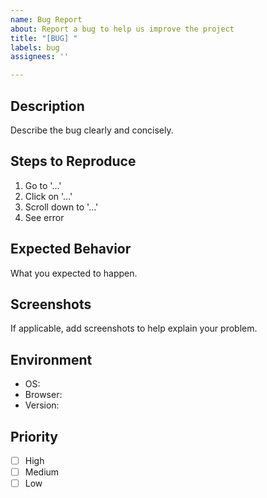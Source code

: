 ```yaml
---
name: Bug Report
about: Report a bug to help us improve the project
title: "[BUG] "
labels: bug
assignees: ''

---
```


## Description
Describe the bug clearly and concisely.

## Steps to Reproduce
1. Go to '...'
2. Click on '...'
3. Scroll down to '...'
4. See error

## Expected Behavior
What you expected to happen.

## Screenshots
If applicable, add screenshots to help explain your problem.

## Environment
- OS:
- Browser:
- Version:

## Priority
- [ ] High
- [ ] Medium
- [ ] Low
